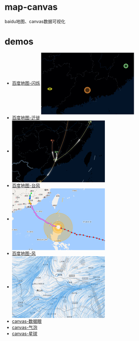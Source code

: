 # map-canvas
baidu地图、canvas数据可视化

# demos
* [百度地图-闪烁](https://chengquan223.github.io/map-canvas/examples/baidu-map-flashmarker.html)
[<img src="./asset/canvas-flashmarker.png" width = "300" height = "200" alt="百度地图-闪烁" align=center />](https://chengquan223.github.io/map-canvas/examples/baidu-map-flashmarker.html)
* [百度地图-迁徙](https://chengquan223.github.io/map-canvas/examples/baidu-map-move.html)
* <img src="./asset/canvas-moveline.png" width = "300" height = "200" alt="百度地图-迁徙" align=center />
* [百度地图-台风](https://chengquan223.github.io/map-canvas/examples/baidu-map-typhoon.html)
* <img src="./asset/canvas-typhoon.png" width = "300" height = "200" alt="百度地图-台风" align=center />
* [百度地图-风](https://chengquan223.github.io/map-canvas/examples/baidu-map-wind.html)
* <img src="./asset/canvas-movewind.png" width = "300" height = "200" alt="百度地图-风" align=center />
* [canvas-数据眼](https://chengquan223.github.io/map-canvas/examples/canvas-dataEye.html)
* [canvas-气泡](https://chengquan223.github.io/map-canvas/examples/canvas-bubble.html)
* [canvas-星球](https://chengquan223.github.io/map-canvas/examples/canvas-planet.html)